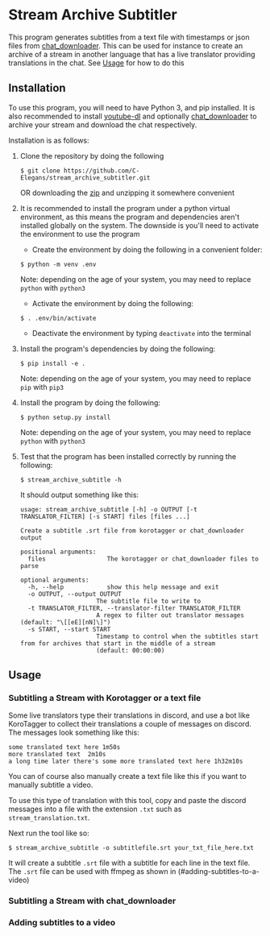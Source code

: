 # Stream Archive Subtitler

This program generates subtitles from a text file with timestamps or json files from [chat_downloader](https://github.com/xenova/chat-downloader/). This can be used for instance to create an archive of a stream in another language that has a live translator providing translations in the chat. See [Usage](#usage) for how to do this

## Installation
To use this program, you will need to have Python 3, and pip installed. It is also recommended to install [youtube-dl](https://github.com/ytdl-org/youtube-dl) and optionally [chat_downloader](https://github.com/xenova/chat-downloader/) to archive your stream and download the chat respectively.

Installation is as follows:

1. Clone the repository by doing the following

	``` console
	$ git clone https://github.com/C-Elegans/stream_archive_subtitler.git

	```
	OR downloading the [zip](https://github.com/C-Elegans/stream_archive_subtitler/archive/refs/heads/master.zip) and unzipping it somewhere convenient

1. It is recommended to install the program under a python virtual environment, as this means the program and dependencies aren't installed globally on the system. The downside is you'll need to activate the environment to use the program
   - Create the environment by doing the following in a convenient folder:

   ``` console
   $ python -m venv .env
   ```
   Note: depending on the age of your system, you may need to replace `python` with `python3`
   - Activate the environment by doing the following:

   ``` console
   $ . .env/bin/activate
   ```
   - Deactivate the environment by typing `deactivate` into the terminal
   
1. Install the program's dependencies by doing the following:

   ``` console
   $ pip install -e .
   ```
   Note: depending on the age of your system, you may need to replace `pip` with `pip3`
1. Install the program by doing the following:

   ``` console
   $ python setup.py install
   ```
   Note: depending on the age of your system, you may need to replace `python` with `python3`
1. Test that the program has been installed correctly by running the following:

   ``` console
   $ stream_archive_subtitle -h
   ```
   It should output something like this:

   ```
   usage: stream_archive_subtitle [-h] -o OUTPUT [-t TRANSLATOR_FILTER] [-s START] files [files ...]
   
   Create a subtitle .srt file from korotagger or chat_downloader output

   positional arguments:
     files                 The korotagger or chat_downloader files to parse
   
   optional arguments:
     -h, --help            show this help message and exit
     -o OUTPUT, --output OUTPUT
   						The subtitle file to write to
     -t TRANSLATOR_FILTER, --translator-filter TRANSLATOR_FILTER
   						A regex to filter out translator messages (default: "\[[eE][nN]\]")
     -s START, --start START
   						Timestamp to control when the subtitles start from for archives that start in the middle of a stream
   						(default: 00:00:00)
   ```
   
## Usage

### Subtitling a Stream with Korotagger or a text file
Some live translators type their translations in discord, and use a bot like KoroTagger to collect their translations a couple of messages on discord. The messages look something like this:

```
some translated text here 1m50s
more translated text  2m10s
a long time later there's some more translated text here 1h32m10s
```

You can of course also manually create a text file like this if you want to manually subtitle a video.

To use this type of translation with this tool, copy and paste the discord messages into a file with the extension `.txt` such as `stream_translation.txt`.

Next run the tool like so:

``` console
$ stream_archive_subtitle -o subtitlefile.srt your_txt_file_here.txt

```

It will create a subtitle `.srt` file with a subtitle for each line in the text file. The `.srt` file can be used with ffmpeg as shown in (#adding-subtitles-to-a-video)

### Subtitling a Stream with chat_downloader


### Adding subtitles to a video
